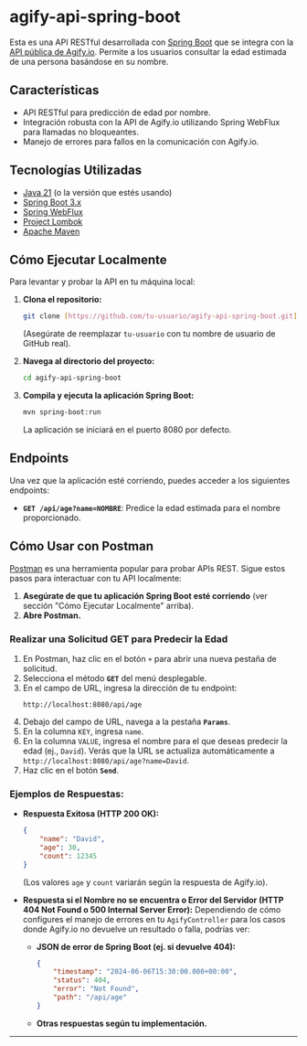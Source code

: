 # agify-api-spring-boot

Esta es una API RESTful desarrollada con [Spring Boot](https://spring.io/projects/spring-boot) que se integra con la [API pública de Agify.io](https://agify.io/). Permite a los usuarios consultar la edad estimada de una persona basándose en su nombre.

## Características

* API RESTful para predicción de edad por nombre.
* Integración robusta con la API de Agify.io utilizando Spring WebFlux para llamadas no bloqueantes.
* Manejo de errores para fallos en la comunicación con Agify.io.

## Tecnologías Utilizadas

* [Java 21](https://www.oracle.com/java/technologies/downloads/) (o la versión que estés usando)
* [Spring Boot 3.x](https://spring.io/projects/spring-boot)
* [Spring WebFlux](https://docs.spring.io/spring-framework/reference/web/webflux.html)
* [Project Lombok](https://projectlombok.org/)
* [Apache Maven](https://maven.apache.org/)

## Cómo Ejecutar Localmente

Para levantar y probar la API en tu máquina local:

1.  **Clona el repositorio:**
    ```bash
    git clone [https://github.com/tu-usuario/agify-api-spring-boot.git](https://github.com/tu-usuario/agify-api-spring-boot.git)
    ```
    (Asegúrate de reemplazar `tu-usuario` con tu nombre de usuario de GitHub real).

2.  **Navega al directorio del proyecto:**
    ```bash
    cd agify-api-spring-boot
    ```

3.  **Compila y ejecuta la aplicación Spring Boot:**
    ```bash
    mvn spring-boot:run
    ```
    La aplicación se iniciará en el puerto 8080 por defecto.

## Endpoints

Una vez que la aplicación esté corriendo, puedes acceder a los siguientes endpoints:

* **`GET /api/age?name=NOMBRE`**: Predice la edad estimada para el nombre proporcionado.

## Cómo Usar con Postman

[Postman](https://www.postman.com/) es una herramienta popular para probar APIs REST. Sigue estos pasos para interactuar con tu API localmente:

1.  **Asegúrate de que tu aplicación Spring Boot esté corriendo** (ver sección "Cómo Ejecutar Localmente" arriba).
2.  **Abre Postman.**

### Realizar una Solicitud GET para Predecir la Edad

1.  En Postman, haz clic en el botón `+` para abrir una nueva pestaña de solicitud.
2.  Selecciona el método **`GET`** del menú desplegable.
3.  En el campo de URL, ingresa la dirección de tu endpoint:
    ```
    http://localhost:8080/api/age
    ```
4.  Debajo del campo de URL, navega a la pestaña **`Params`**.
5.  En la columna `KEY`, ingresa `name`.
6.  En la columna `VALUE`, ingresa el nombre para el que deseas predecir la edad (ej., `David`). Verás que la URL se actualiza automáticamente a `http://localhost:8080/api/age?name=David`.
7.  Haz clic en el botón **`Send`**.

### Ejemplos de Respuestas:

* **Respuesta Exitosa (HTTP 200 OK):**
    ```json
    {
        "name": "David",
        "age": 30,
        "count": 12345
    }
    ```
    (Los valores `age` y `count` variarán según la respuesta de Agify.io).

* **Respuesta si el Nombre no se encuentra o Error del Servidor (HTTP 404 Not Found o 500 Internal Server Error):**
    Dependiendo de cómo configures el manejo de errores en tu `AgifyController` para los casos donde Agify.io no devuelve un resultado o falla, podrías ver:
    * **JSON de error de Spring Boot (ej. si devuelve 404):**
        ```json
        {
            "timestamp": "2024-06-06T15:30:00.000+00:00",
            "status": 404,
            "error": "Not Found",
            "path": "/api/age"
        }
        ```
       
    * **Otras respuestas según tu implementación.**

---
